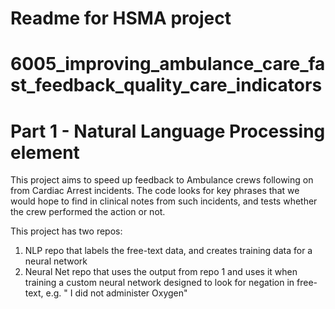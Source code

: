 # Readme for HSMA project
# 6005_improving_ambulance_care_fast_feedback_quality_care_indicators
# Part 1 - Natural Language Processing element

This project aims to speed up feedback to Ambulance crews following 
on from Cardiac Arrest incidents.  The code looks for key phrases that we would
hope to find in clinical notes from such incidents, and tests whether the crew
performed the action or not.

This project has two repos:
1) NLP repo that labels the free-text data, and creates training data for 
a neural network
2) Neural Net repo that uses the output from repo 1 and uses it when training
a custom neural network designed to look for negation in free-text, e.g. "
I did not administer Oxygen"
